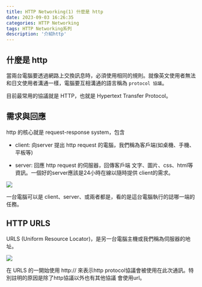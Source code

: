 ```yaml
---
title: HTTP Networking(1) 什麼是 http
date: 2023-09-03 16:26:35
categories: HTTP Networking
tags: HTTP Networking系列
description: '介紹http'
---
```


## 什麼是 http

當兩台電腦要透過網路上交換訊息時，必須使用相同的規則。就像英文使用者無法和日文使用者溝通一樣，電腦要互相溝通的語言稱為 `protocol 協議`。

目前最常用的協議就是 HTTP，也就是 Hypertext Transfer Protocol。

## 需求與回應

http 的核心就是 request-response system，包含

- client: 向server 提出 http request 的電腦，我們稱為客戶端(如桌機、手機、平板等)

- server: 回應 http request 的伺服器，回傳客戶端 文字、圖片、css、html等資訊。一個好的server應該是24小時在線以隨時提供  client的需求。

![](https://i.imgur.com/ReFw6nN.png)

一台電腦可以是 client、server、或兩者都是，看的是這台電腦執行的誌哪一端的任務。


## HTTP URLS

URLS (Uniform Resource Locator)，是另一台電腦主機或我們稱為伺服器的地址。

![](https://i.imgur.com/6jiaXBn.png)

在 URLS 的一開始使用 http:// 來表示http protocol協議會被使用在此次通訊。特別註明的原因是除了http協議以外也有其他協議 會使用url。


